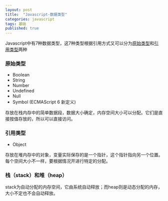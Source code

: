 ```yaml
---
layout: post
title:  "Javascript-数据类型"
categories: javascript
tags: 基础
published: true
---
```


Javascript中有7种数据类型，这7种类型根据引用方式又可以分为[原始类型](#primitive-type)和[引用类型](#reference-type)两种

### 原始类型
<span id="primitive-type"></span>

* Boolean  
* String  
* Number  
* Undefined  
* Null  
* Symbol (ECMAScript 6 新定义)  

存放在栈内存中的简单数据段，数据大小确定，内存空间大小可以分配。它们是直接按值存放的，所以可以直接访问。  


### 引用类型
<span id="reference-type"></span>

* Object

存放在堆内存中的对象，变量实际保存的是一个指针，这个指针指向另一个位置。每个空间大小不一样，要根据情况开进行特定的分配。


### 栈（stack）和堆（heap）
stack为自动分配的内存空间，它由系统自动释放；而heap则是动态分配的内存，大小不定也不会自动释放。
